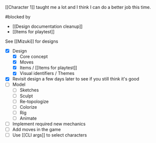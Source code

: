 [[Character 1]] taught me a lot and I think I can do a better job this time.

#blocked by 
- [[Design documentation cleanup]]
- [[Items for playtest]]

See [[Mizuki]] for designs

- [x] Design
	- [x] Core concept
	- [x] Moves
	- [x] Items / [[Items for playtest]]
	- [x] Visual identifiers / Themes
- [x] Revisit design a few days later to see if you still think it's good
- [ ] Model
	- [ ] Sketches
	- [ ] Sculpt
	- [ ] Re-topologize
	- [ ] Colorize
	- [ ] Rig
	- [ ] Animate
- [ ] Implement required new mechanics
- [ ] Add moves in the game
- [ ] Use [[CLI args]] to select characters
